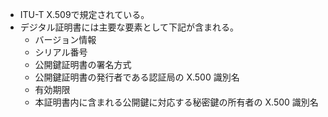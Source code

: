
- ITU-T X.509で規定されている。
- デジタル証明書には主要な要素として下記が含まれる。
	- バージョン情報
	- シリアル番号
	- 公開鍵証明書の署名方式
	- 公開鍵証明書の発行者である認証局の X.500 識別名
	- 有効期限
	- 本証明書内に含まれる公開鍵に対応する秘密鍵の所有者の X.500 識別名
